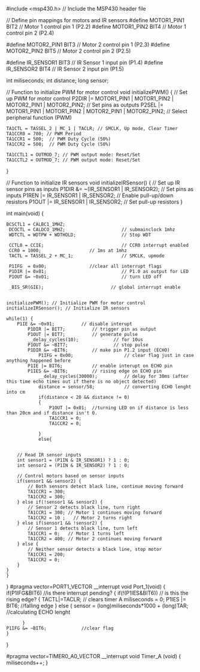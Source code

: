 #include <msp430.h> // Include the MSP430 header file

// Define pin mappings for motors and IR sensors
#define MOTOR1_PIN1 BIT2 // Motor 1 control pin 1 (P2.2)
#define MOTOR1_PIN2 BIT4 // Motor 1 control pin 2 (P2.4)

#define MOTOR2_PIN1 BIT3 // Motor 2 control pin 1 (P2.3)
#define MOTOR2_PIN2 BIT5 // Motor 2 control pin 2 (P2.5)

#define IR_SENSOR1 BIT3 // IR Sensor 1 input pin (P1.4)
#define IR_SENSOR2 BIT4 // IR Sensor 2 input pin (P1.5)

int miliseconds;
int distance;
long sensor;



// Function to initialize PWM for motor control
void initializePWM() {
    // Set up PWM for motor control
    P2DIR |= MOTOR1_PIN1 | MOTOR1_PIN2 | MOTOR2_PIN1 | MOTOR2_PIN2; // Set pins as outputs
    P2SEL |= MOTOR1_PIN1 | MOTOR1_PIN2 | MOTOR2_PIN1 | MOTOR2_PIN2; // Select peripheral function (PWM)

    TA1CTL = TASSEL_2 | MC_1 | TACLR; // SMCLK, Up mode, Clear Timer
    TA1CCR0 = 700; // PWM Period
    TA1CCR1 = 500;  // PWM Duty Cycle (50%)
    TA1CCR2 = 500;  // PWM Duty Cycle (50%)

    TA1CCTL1 = OUTMOD_7; // PWM output mode: Reset/Set
    TA1CCTL2 = OUTMOD_7; // PWM output mode: Reset/Set
}

// Function to initialize IR sensors
void initializeIRSensor() {
    // Set up IR sensor pins as inputs
    P1DIR &= ~(IR_SENSOR1 | IR_SENSOR2); // Set pins as inputs
    P1REN |= IR_SENSOR1 | IR_SENSOR2;    // Enable pull-up/down resistors
    P1OUT |= IR_SENSOR1 | IR_SENSOR2;    // Set pull-up resistors
}


int main(void) {

    BCSCTL1 = CALBC1_1MHZ;
     DCOCTL = CALDCO_1MHZ;                     // submainclock 1mhz
     WDTCTL = WDTPW + WDTHOLD;                 // Stop WDT

     CCTL0 = CCIE;                             // CCR0 interrupt enabled
     CCR0 = 1000;                  // 1ms at 1mhz
     TACTL = TASSEL_2 + MC_1;                  // SMCLK, upmode

     P1IFG  = 0x00;                //clear all interrupt flags
     P1DIR |= 0x01;                            // P1.0 as output for LED
     P1OUT &= ~0x01;                           // turn LED off

     _BIS_SR(GIE);                         // global interrupt enable


    initializePWM(); // Initialize PWM for motor control
    initializeIRSensor(); // Initialize IR sensors

    while(1) {
        P1IE &= ~0x01;          // disable interupt
            P1DIR |= BIT7;          // trigger pin as output
            P1OUT |= BIT7;          // generate pulse
            __delay_cycles(10);             // for 10us
            P1OUT &= ~BIT7;                 // stop pulse
            P1DIR &= ~BIT6;         // make pin P1.2 input (ECHO)
                P1IFG = 0x00;                   // clear flag just in case anything happened before
            P1IE |= BIT6;           // enable interupt on ECHO pin
            P1IES &= ~BIT6;         // rising edge on ECHO pin
                __delay_cycles(30000);          // delay for 30ms (after this time echo times out if there is no object detected)
                distance = sensor/58;           // converting ECHO lenght into cm
                if(distance < 20 && distance != 0)
                {
                    P1OUT |= 0x01;  //turning LED on if distance is less than 20cm and if distance isn't 0.
                    TA1CCR1 = 0;
                    TA1CCR2 = 0;

                }
                else{


        // Read IR sensor inputs
        int sensor1 = (P1IN & IR_SENSOR1) ? 1 : 0;
        int sensor2 = (P1IN & IR_SENSOR2) ? 1 : 0;

        // Control motors based on sensor inputs
        if(sensor1 && sensor2) {
            // Both sensors detect black line, continue moving forward
            TA1CCR1 = 300;
            TA1CCR2 = 300;
        } else if(!sensor1 && sensor2) {
            // Sensor 2 detects black line, turn right
            TA1CCR1 = 300; // Motor 1 continues moving forward
            TA1CCR2 = 10 ;   // Motor 2 turns right
        } else if(sensor1 && !sensor2) {
            // Sensor 1 detects black line, turn left
            TA1CCR1 = 0;   // Motor 1 turns left
            TA1CCR2 = 400; // Motor 2 continues moving forward
        } else {
            // Neither sensor detects a black line, stop motor
            TA1CCR1 = 200;
            TA1CCR2 = 0;
        }
    }
    }
}
#pragma vector=PORT1_VECTOR
__interrupt void Port_1(void)
{
    if(P1IFG&BIT6)  //is there interrupt pending?
        {
          if(!(P1IES&BIT6)) // is this the rising edge?
          {
            TACTL|=TACLR;   // clears timer A
            miliseconds = 0;
            P1IES |= BIT6;  //falling edge
          }
          else
          {
            sensor = (long)miliseconds*1000 + (long)TAR;    //calculating ECHO lenght

          }
    P1IFG &= ~BIT6;             //clear flag
    }
}

#pragma vector=TIMER0_A0_VECTOR
__interrupt void Timer_A (void)
{
  miliseconds++;
}


